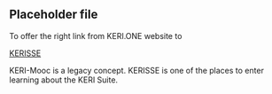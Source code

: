 ## Placeholder file

To offer the right link from KERI.ONE website to

[KERISSE](https://kerisse.org)

KERI-Mooc is a legacy concept. KERISSE is one of the places to enter learning about the KERI Suite.